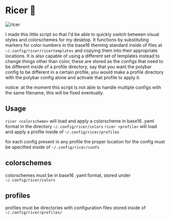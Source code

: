 # Ricer 🍚
![ricer](/ricer.gif)

I made this little script so that I'd be able to quickly switch between visual styles and colorschemes for my desktop.
It functions by substituting markers for color numbers in the base16 theming standard inside of files at `~/.config/ricer/ricertemplates` and copying them into their appropriate locations. It is also capable of using a different set of templates instead to change things other than color, these are stored as the configs that need to be different inside of a profile directory, say that you want the polybar config to be different in a certain profile, you would make a profile directory with the polybar config alone and activate that profile to apply it.

notice: at the moment this script is not able to handle multiple configs with the same filename, this will be fixed eventually.

## Usage

`ricer <colorscheme>` will load and apply a colorscheme in base16 .yaml format in the directory `~/.config/ricer/colors`
`ricer <profile>` will load and apply a profile inside of `~/.config/ricer/profiles`

for each config present in any profile the proper location for the config must be specified inside of `~/.config/ricer/confs` 

## colorschemes
colorschemes must be in base16 .yaml format, stored under `~/.config/ricer/colors` 

## profiles
profiles must be directories with configuration files stored inside of `~/.config/ricer/profiles/` 

